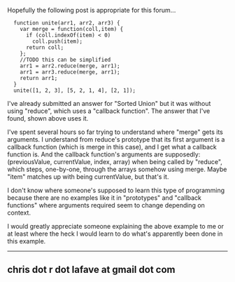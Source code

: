 Hopefully the following post is appropriate for this forum...

      function unite(arr1, arr2, arr3) {
        var merge = function(coll,item) {
          if (coll.indexOf(item) < 0)
            coll.push(item);
          return coll;
        };
        //TODO this can be simplified
        arr1 = arr2.reduce(merge, arr1);
        arr1 = arr3.reduce(merge, arr1);
        return arr1;
      }
      unite([1, 2, 3], [5, 2, 1, 4], [2, 1]);

   I've already submitted an answer for "Sorted Union" but it was without using "reduce", which uses a "callback function". The answer that I've found, shown above uses it.

   I've spent several hours so far trying to understand where "merge" gets its arguments. I understand from reduce's prototype that its first argument is a callback function (which is merge in this case), and I get what a callback function is. And the callback function's arguments are supposedly: (previousValue, currentValue, index, array) when being called by "reduce", which steps, one-by-one, through the arrays somehow using merge. Maybe "item" matches up with being currentValue, but that's it.

   I don't know where someone's supposed to learn this type of programming because there are no examples like it in "prototypes" and "callback functions" where arguments required seem to change depending on context.

   I would greatly appreciate someone explaining the above example to me or at least where the heck I would learn to do what's apparently been done in this example.
****
## **chris dot r dot lafave at gmail dot com**
